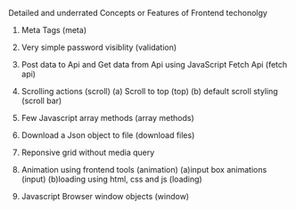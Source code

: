 Detailed and underrated Concepts or Features of Frontend techonolgy

1) Meta Tags (meta)

2) Very simple password visiblity (validation)

3) Post data to Api and Get data from Api using JavaScript Fetch Api (fetch api)

4) Scrolling actions (scroll)
(a) Scroll to top (top)
(b) default scroll styling (scroll bar)

5) Few Javascript array methods (array methods)

6) Download a Json object to file (download files)

7) Reponsive grid without media query

8) Animation using frontend tools (animation)
(a)input box animations (input)
(b)loading using html, css and js (loading)

9) Javascript Browser window objects (window)